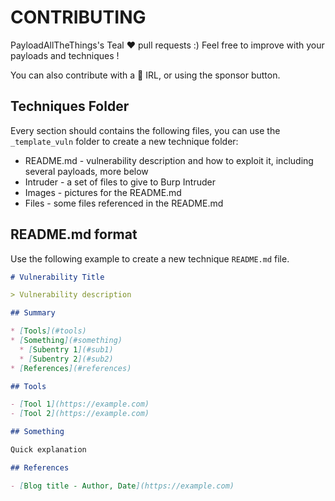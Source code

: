 # CONTRIBUTING

PayloadAllTheThings's Teal :heart: pull requests :)
Feel free to improve with your payloads and techniques !

You can also contribute with a :beers: IRL, or using the sponsor button.

## Techniques Folder

Every section should contains the following files, you can use the `_template_vuln` folder to create a new technique folder:

- README.md - vulnerability description and how to exploit it, including several payloads, more below
- Intruder - a set of files to give to Burp Intruder
- Images - pictures for the README.md
- Files - some files referenced in the README.md

## README.md format

Use the following example to create a new technique `README.md` file.

```markdown
# Vulnerability Title

> Vulnerability description

## Summary

* [Tools](#tools)
* [Something](#something)
  * [Subentry 1](#sub1)
  * [Subentry 2](#sub2)
* [References](#references)

## Tools

- [Tool 1](https://example.com)
- [Tool 2](https://example.com)

## Something

Quick explanation

## References

- [Blog title - Author, Date](https://example.com)
```
